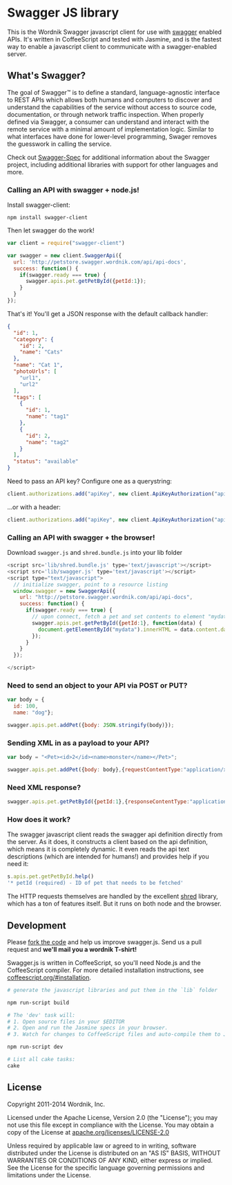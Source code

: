 # Swagger JS library

This is the Wordnik Swagger javascript client for use with [swagger](http://swagger.wordnik.com) enabled APIs.
It's written in CoffeeScript and tested with Jasmine, and is the fastest way to enable a javascript client to communicate with a swagger-enabled server.

## What's Swagger?

The goal of Swagger™ is to define a standard, language-agnostic interface to REST APIs which allows both humans and computers to discover and understand the capabilities of the service without access to source code, documentation, or through network traffic inspection. When properly defined via Swagger, a consumer can understand and interact with the remote service with a minimal amount of implementation logic. Similar to what interfaces have done for lower-level programming, Swager removes the guesswork in calling the service.


Check out [Swagger-Spec](https://github.com/wordnik/swagger-spec) for additional information about the Swagger project, including additional libraries with support for other languages and more. 


### Calling an API with swagger + node.js!

Install swagger-client:
```
npm install swagger-client
```

Then let swagger do the work!
```js
var client = require("swagger-client")

var swagger = new client.SwaggerApi({
  url: 'http://petstore.swagger.wordnik.com/api/api-docs',
  success: function() {
    if(swagger.ready === true) {
      swagger.apis.pet.getPetById({petId:1});
    }
  }
});

```

That's it!  You'll get a JSON response with the default callback handler:

```json
{
  "id": 1,
  "category": {
    "id": 2,
    "name": "Cats"
  },
  "name": "Cat 1",
  "photoUrls": [
    "url1",
    "url2"
  ],
  "tags": [
    {
      "id": 1,
      "name": "tag1"
    },
    {
      "id": 2,
      "name": "tag2"
    }
  ],
  "status": "available"
}
```

Need to pass an API key?  Configure one as a querystring:

```js
client.authorizations.add("apiKey", new client.ApiKeyAuthorization("api_key","special-key","query"));
```

...or with a header:

```js
client.authorizations.add("apiKey", new client.ApiKeyAuthorization("api_key","special-key","header"));
```

### Calling an API with swagger + the browser!

Download `swagger.js` and `shred.bundle.js` into your lib folder

```js
<script src='lib/shred.bundle.js' type='text/javascript'></script>
<script src='lib/swagger.js' type='text/javascript'></script>
<script type="text/javascript">
  // initialize swagger, point to a resource listing
  window.swagger = new SwaggerApi({
    url: "http://petstore.swagger.wordnik.com/api/api-docs",
    success: function() {
      if(swagger.ready === true) {
        // upon connect, fetch a pet and set contents to element "mydata"
        swagger.apis.pet.getPetById({petId:1}, function(data) {
          document.getElementById("mydata").innerHTML = data.content.data;
        });
      }
    }
  });

</script>
```

### Need to send an object to your API via POST or PUT?
```js
var body = {
  id: 100,
  name: "dog"};

swagger.apis.pet.addPet({body: JSON.stringify(body)});
```

### Sending XML in as a payload to your API?
```js
var body = "<Pet><id>2</id><name>monster</name></Pet>";

swagger.apis.pet.addPet({body: body},{requestContentType:"application/xml"});
```

### Need XML response?
```js
swagger.apis.pet.getPetById({petId:1},{responseContentType:"application/xml"});
```

### How does it work?
The swagger javascript client reads the swagger api definition directly from the server.  As it does, it constructs a client based on the api definition, which means it is completely dynamic.  It even reads the api text descriptions (which are intended for humans!) and provides help if you need it:

```js
s.apis.pet.getPetById.help()
'* petId (required) - ID of pet that needs to be fetched'
```

The HTTP requests themselves are handled by the excellent [shred](https://github.com/automatthew/shred) library, which has a ton of features itself.  But it runs on both node and the browser.


Development
-----------

Please [fork the code](https://github.com/wordnik/swagger-js) and help us improve
swagger.js. Send us a pull request and **we'll mail you a wordnik T-shirt!**

Swagger.js is written in CoffeeScript, so you'll need Node.js and the
CoffeeScript compiler. For more detailed installation instructions, see
[coffeescript.org/#installation](http://coffeescript.org/#installation).

```bash
# generate the javascript libraries and put them in the `lib` folder

npm run-script build
```

```bash
# The 'dev' task will:
# 1. Open source files in your $EDITOR
# 2. Open and run the Jasmine specs in your browser.
# 3. Watch for changes to CoffeeScript files and auto-compile them to Javascript.

npm run-script dev

# List all cake tasks:
cake
```

License
-------

Copyright 2011-2014 Wordnik, Inc.

Licensed under the Apache License, Version 2.0 (the "License");
you may not use this file except in compliance with the License.
You may obtain a copy of the License at
[apache.org/licenses/LICENSE-2.0](http://www.apache.org/licenses/LICENSE-2.0)

Unless required by applicable law or agreed to in writing, software
distributed under the License is distributed on an "AS IS" BASIS,
WITHOUT WARRANTIES OR CONDITIONS OF ANY KIND, either express or implied.
See the License for the specific language governing permissions and
limitations under the License.
